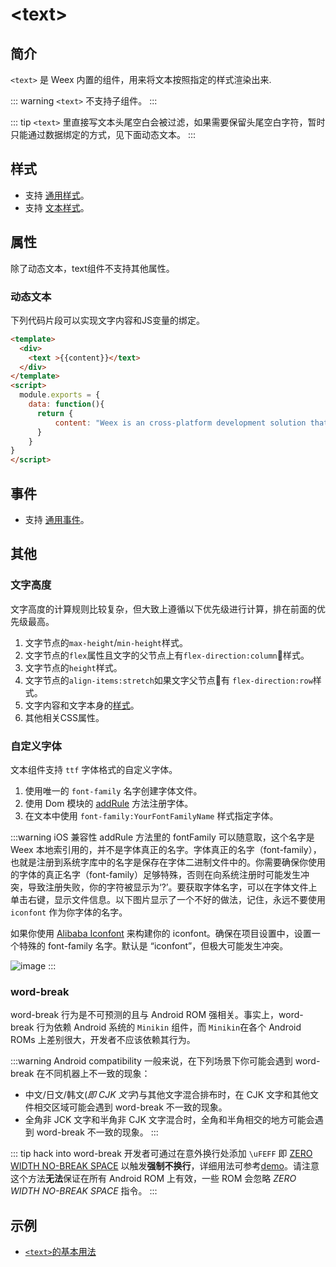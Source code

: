 # &lt;text&gt;

## 简介

`<text>` 是 Weex 内置的组件，用来将文本按照指定的样式渲染出来.

::: warning
`<text>` 不支持子组件。
:::

::: tip
`<text>` 里直接写文本头尾空白会被过滤，如果需要保留头尾空白字符，暂时只能通过数据绑定的方式，见下面动态文本。
:::



## 样式
* 支持 [通用样式](../styles/common-styles.html)。
* 支持 [文本样式](../styles/text-styles.html)。

## 属性
除了动态文本，text组件不支持其他属性。

### 动态文本
下列代码片段可以实现文字内容和JS变量的绑定。

```html
<template>
  <div>
    <text >{{content}}</text>
  </div>
</template>
<script>
  module.exports = {
    data: function(){
      return {
          content: "Weex is an cross-platform development solution that builds high-performance, scalable native applications with a Web development experience. Vue is a lightweight and powerful progressive front-end framework."
      }
    }
}
</script>
```

## 事件
* 支持 [通用事件](../events/common-events.html)。

## 其他
### 文字高度
文字高度的计算规则比较复杂，但大致上遵循以下优先级进行计算，排在前面的优先级最高。
1. 文字节点的`max-height`/`min-height`样式。
2. 文字节点的`flex`属性且文字的父节点上有`flex-direction:column`样式。
3. 文字节点的`height`样式。
4. 文字节点的`align-items:stretch`如果文字父节点有 `flex-direction:row`样式。
5. 文字内容和文字本身的[样式](../styles/text-styles.html)。
6. 其他相关CSS属性。

### 自定义字体 <Badge text="v0.12+" type="warning"/>

文本组件支持 `ttf` 字体格式的自定义字体。
1. 使用唯一的 `font-family` 名字创建字体文件。
2. 使用 Dom 模块的 [addRule](../modules/dom.html#addrule-type-contentobject) 方法注册字体。
3. 在文本中使用 `font-family:YourFontFamilyName` 样式指定字体。

:::warning iOS 兼容性
addRule 方法里的 fontFamily 可以随意取，这个名字是 Weex 本地索引用的，并不是字体真正的名字。字体真正的名字（font-family），也就是注册到系统字库中的名字是保存在字体二进制文件中的。你需要确保你使用的字体的真正名字（font-family）足够特殊，否则在向系统注册时可能发生冲突，导致注册失败，你的字符被显示为‘?’。要获取字体名字，可以在字体文件上单击右键，显示文件信息。以下图片显示了一个不好的做法，记住，永远不要使用 `iconfont` 作为你字体的名字。

如果你使用 [Alibaba Iconfont](http://www.iconfont.cn/) 来构建你的 iconfont。确保在项目设置中，设置一个特殊的 font-family 名字。默认是 “iconfont”，但极大可能发生冲突。

![image](../images/CustomFontface_badcase.png)
:::

### word-break
word-break 行为是不可预测的且与 Android ROM 强相关。事实上，word-break 行为依赖 Android 系统的 `Minikin` 组件，而 `Minikin`在各个 Android ROMs 上差别很大，开发者不应该依赖其行为。

:::warning Android compatibility
一般来说，在下列场景下你可能会遇到 word-break 在不同机器上不一致的现象：
* 中文/日文/韩文(*即 CJK 文字*)与其他文字混合排布时，在 CJK 文字和其他文件相交区域可能会遇到 word-break 不一致的现象。
* 全角非 JCK 文字和半角非 CJK 文字混合时，全角和半角相交的地方可能会遇到 word-break 不一致的现象。
:::

::: tip hack into word-break
开发者可通过在意外换行处添加 `\uFEFF` 即 [ZERO WIDTH NO-BREAK SPACE](http://jkorpela.fi/chars/spaces.html) 以触发**强制不换行**，详细用法可参考[demo](http://dotwe.org/vue/88a4b46f0dc1d1f6d82c506f490029ce)。请注意这个方法**无法**保证在所有 Android ROM 上有效，一些 ROM 会忽略 *ZERO WIDTH NO-BREAK SPACE* 指令。
:::

## 示例
* [`<text>`的基本用法](http://dotwe.org/vue/7d2bf6e112ea26984fd5930663f092e0)
  
